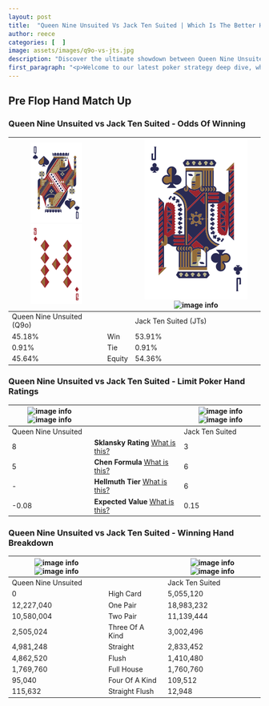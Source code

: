 ```yaml
---
layout: post
title:  "Queen Nine Unsuited Vs Jack Ten Suited | Which Is The Better Hand In Poker? A Complete Guide"
author: reece
categories: [  ]
image: assets/images/q9o-vs-jts.jpg
description: "Discover the ultimate showdown between Queen Nine Unsuited and Jack Ten Suited in poker! Uncover the odds, strategies, and scenarios where one hand triumphs over the other. Get ready to up your poker game with this thrilling analysis."
first_paragraph: "<p>Welcome to our latest poker strategy deep dive, where we're pitting two distinct hands against each other in a high-stakes showdown: Queen Nine Unsuited vs Jack Ten Suited.</p><p>In the dynamic world of poker, every decision counts, and knowing which hand holds the upper hand is key to your success at the table.</p><p>In this article, we'll dissect these two hands, explore the scenarios where one dominates the other, and equip you with the knowledge to make strategic choices that can tip the odds in your favor.</p><p>Get ready to unravel the intriguing dynamics of these poker hands and elevate your game to new heights.</p>"
---
```




[comment]: # (sp0)

## Pre Flop Hand Match Up

<div class="table hand-ratings" markdown="1"> 



### Queen Nine Unsuited vs Jack Ten Suited - Odds Of Winning


    
| ![image info](assets/images/hand1/q.png) ![image info](assets/images/hand1/9o.png) |  | ![image info](assets/images/hand2/j.png) ![image info](assets/images/hand2/ts.png) |
| -------- | -------- | -------- |
| Queen Nine Unsuited (Q9o) |  | Jack Ten Suited (JTs) |
| 45.18% | Win | 53.91% |
| 0.91% | Tie | 0.91% |
| 45.64% | Equity | 54.36% |




[comment]: # (sp1)



### Queen Nine Unsuited vs Jack Ten Suited - Limit Poker Hand Ratings


    
| ![image info](https://www.riverpairs.com/assets/images/hand1/q.png) ![image info](https://www.riverpairs.com/assets/images/hand1/9o.png) |  | ![image info](https://www.riverpairs.com/assets/images/hand2/j.png) ![image info](https://www.riverpairs.com/assets/images/hand2/ts.png) |
| -------- | -------- | -------- |
| Queen Nine Unsuited |  | Jack Ten Suited |
| 8 | **Sklansky Rating** [What is this?](/sklansky-rating-explained) | 3 |
| 5 | **Chen Formula** [What is this?](/chen-formula-explained) | 6 |
| - | **Hellmuth Tier** [What is this?](/Hellmuth-tier-explained) | 6 |
| -0.08 | **Expected Value** [What is this?](/expected-value-explained) | 0.15 |




[comment]: # (sp2)



### Queen Nine Unsuited vs Jack Ten Suited - Winning Hand Breakdown


    
| ![image info](https://www.riverpairs.com/assets/images/hand1/q.png) ![image info](https://www.riverpairs.com/assets/images/hand1/9o.png) |  | ![image info](https://www.riverpairs.com/assets/images/hand2/j.png) ![image info](https://www.riverpairs.com/assets/images/hand2/ts.png) |
| -------- | -------- | -------- |
| Queen Nine Unsuited |  | Jack Ten Suited |
| 0 | High Card | 5,055,120 |
| 12,227,040 | One Pair | 18,983,232 |
| 10,580,004 | Two Pair | 11,139,444 |
| 2,505,024 | Three Of A Kind | 3,002,496 |
| 4,981,248 | Straight | 2,833,452 |
| 4,862,520 | Flush | 1,410,480 |
| 1,769,760 | Full House | 1,760,760 |
| 95,040 | Four Of A Kind | 109,512 |
| 115,632 | Straight Flush | 12,948 |




[comment]: # (sp3)



</div>

[comment]: # (sp4)



[comment]: # (sp5)

